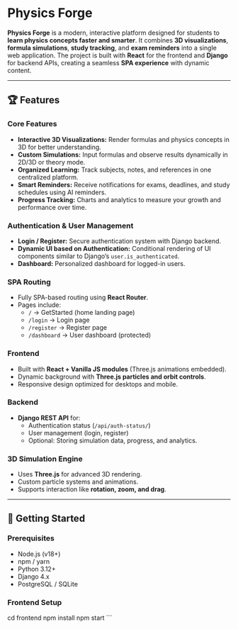 # Physics Forge

**Physics Forge** is a modern, interactive platform designed for students to **learn physics concepts faster and smarter**. It combines **3D visualizations**, **formula simulations**, **study tracking**, and **exam reminders** into a single web application. The project is built with **React** for the frontend and **Django** for backend APIs, creating a seamless **SPA experience** with dynamic content.

---

## 🏆 Features

### Core Features
- **Interactive 3D Visualizations:** Render formulas and physics concepts in 3D for better understanding.
- **Custom Simulations:** Input formulas and observe results dynamically in 2D/3D or theory mode.
- **Organized Learning:** Track subjects, notes, and references in one centralized platform.
- **Smart Reminders:** Receive notifications for exams, deadlines, and study schedules using AI reminders.
- **Progress Tracking:** Charts and analytics to measure your growth and performance over time.

### Authentication & User Management
- **Login / Register:** Secure authentication system with Django backend.
- **Dynamic UI based on Authentication:** Conditional rendering of UI components similar to Django’s `user.is_authenticated`.
- **Dashboard:** Personalized dashboard for logged-in users.

### SPA Routing
- Fully SPA-based routing using **React Router**.
- Pages include:
  - `/` → GetStarted (home landing page)
  - `/login` → Login page
  - `/register` → Register page
  - `/dashboard` → User dashboard (protected)

### Frontend
- Built with **React + Vanilla JS modules** (Three.js animations embedded).
- Dynamic background with **Three.js particles and orbit controls**.
- Responsive design optimized for desktops and mobile.

### Backend
- **Django REST API** for:
  - Authentication status (`/api/auth-status/`)
  - User management (login, register)
  - Optional: Storing simulation data, progress, and analytics.

### 3D Simulation Engine
- Uses **Three.js** for advanced 3D rendering.
- Custom particle systems and animations.
- Supports interaction like **rotation, zoom, and drag**.

---

## 🚀 Getting Started

### Prerequisites
- Node.js (v18+)
- npm / yarn
- Python 3.12+
- Django 4.x
- PostgreSQL / SQLite

### Frontend Setup
cd frontend
npm install
npm start ```

